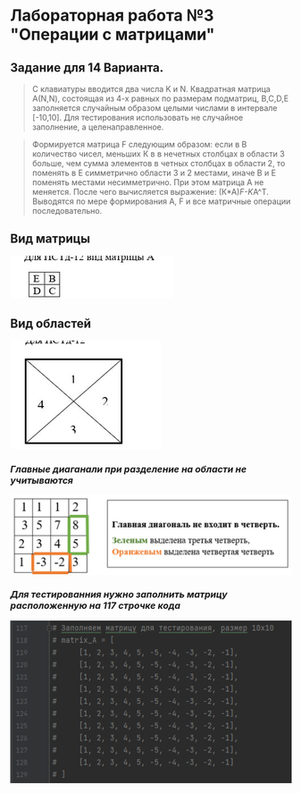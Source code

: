# Лабораторная работа №3 "Операции с матрицами"


## Задание для 14 Варианта.
>С клавиатуры вводится два числа K и N.
Квадратная матрица А(N,N), состоящая из 4-х равных по размерам подматриц, B,C,D,E заполняется случайным образом целыми числами в интервале [-10,10].
Для тестирования использовать не случайное заполнение, а целенаправленное.

>Формируется матрица F следующим образом: если в B количество чисел, меньших К в в нечетных столбцах в области 3 больше,
чем сумма  элементов в четных столбцах в области 2, то поменять в Е симметрично области 3 и 2 местами,
иначе В и Е поменять местами несимметрично.
При этом матрица А не меняется. После чего вычисляется выражение: (К*А)*F-K*A^T.
Выводятся по мере формирования А, F и все матричные операции последовательно.

## Вид матрицы 
![Вид матрицы](img/view_matrix.jpg)

## Вид областей
![Вид областей](img/view_array.jpg)

### _Главные диаганали при разделение на области не учитываются_ 
![определение областей](img/img.png)

### _Для тестированния нужно заполнить матрицу расположенную на 117 строчке кода_ 
![определение областей](img/img_test_matrix.png)

